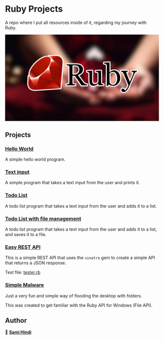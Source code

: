 # Ruby Projects

A repo where I put all resources inside of it, regarding my journey with Ruby.

![Ruby](repo/ruby-thumbnail.png)

## Projects

### [Hello World](hello-world/main.rb)

A simple hello world program.

### [Text input](ruby-input/main.rb)

A simple program that takes a text input from the user and prints it.

### [Todo List](todo-list/main.rb)

A todo list program that takes a text input from the user and adds it to a list.

### [Todo List with file management](todo-list-with-file-management/main.rb)

A todo list program that takes a text input from the user and adds it to a list, and saves it to a file.

### [Easy REST API](easy-rest-api/main.rb)

This is a simple REST API that uses the `sinatra` gem to create a simple API that returns a JSON response.

Test file: [tester.rb](easy-rest-api/tester.rb)

### [Simple Malware](simple-malware/main.rb)

Just a very fun and simple way of flooding the desktop with folders.

This was created to get familiar with the Ruby API for Windows (File API).

## Author

👤 [**Sami Hindi**](https://www.samihindi.com)
